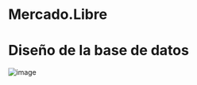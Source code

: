 # Mercado.Libre
# Diseño de la base de datos

![image](https://github.com/LalokeraXD/Mercado.Libre/assets/143014169/ad8e8ecc-f722-4d39-a77d-d11d03081354)
